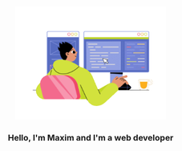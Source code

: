 <div id="header" align="center">
 <img src="juicy-man-programmer-writing-code-and-make-web-design-on-a-pc.gif" width="300" />
</div>  

<div align="center">
 <h3>Hello, I'm Maxim and I'm a web developer</h3>
</div>
<!--
**Nixx342/Nixx342** is a ✨ _special_ ✨ repository because its `README.md` (this file) appears on your GitHub profile.

Here are some ideas to get you started:

- 🔭 I’m currently working on ...
- 🌱 I’m currently learning ...
- 👯 I’m looking to collaborate on ...
- 🤔 I’m looking for help with ...
- 💬 Ask me about ...
- 📫 How to reach me: ...
- 😄 Pronouns: ...
- ⚡ Fun fact: ...
-->
